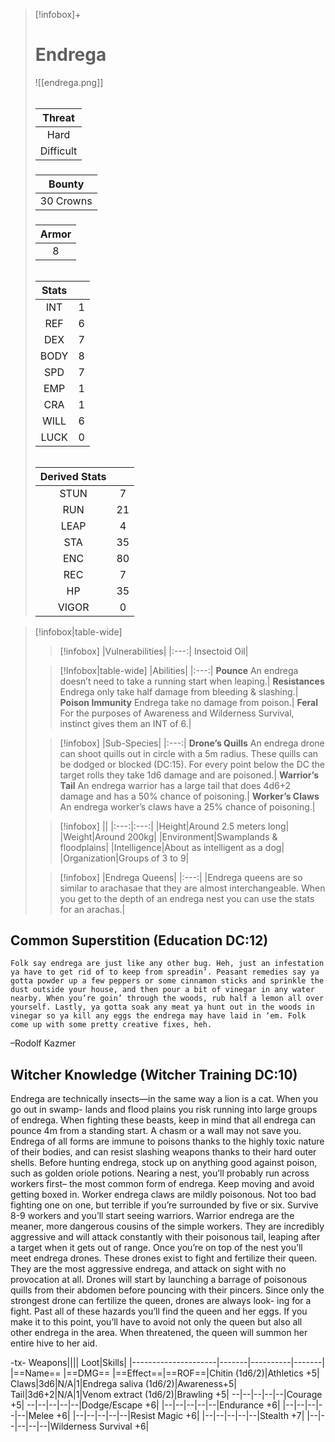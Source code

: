 >[!infobox]+
># Endrega
>![[endrega.png]]
>###### 
>|Threat|
>|:---:|
>|Hard|
>|Difficult|
>##### 
>|Bounty|
>|:---:|
>|30 Crowns|
>#####
>|Armor|
>|:---:|
>|8|
>###### 
>
>|Stats||
>|:---:|:---:|
>|INT|1|
>|REF|6|
>|DEX|7|
>|BODY|8|
>|SPD|7|
>|EMP|1|
>|CRA|1|
>|WILL|6|
>|LUCK|0|
>######
>|Derived Stats||
>|:---:|:---:|
>|STUN|7|
>|RUN|21|
>|LEAP|4|
>|STA|35|
>|ENC|80|
>|REC|7|
>|HP|35|
>|VIGOR|0|

>[!infobox|table-wide]
>>[!infobox]
>>|Vulnerabilities|
>>|:---:|
>>Insectoid Oil|
>
>>[!Infobox|table-wide]
>>|Abilities|
>>|:---:|
>>**Pounce** An endrega doesn’t need to take a running start when leaping.|
>>**Resistances** Endrega only take half damage from bleeding & slashing.|
>>**Poison Immunity** Endrega take no damage from poison.|
>>**Feral** For the purposes of Awareness and Wilderness Survival, instinct gives them an INT of 6.|
>
>>[!infobox]
>>|Sub-Species|
>>|:---:|
>>**Drone’s Quills** An endrega drone can shoot quills out in circle with a 5m radius. These quills can be dodged or blocked (DC:15). For every point below the DC the target rolls they take 1d6 damage and are poisoned.|
>>**Warrior’s Tail** An endrega warrior has a large tail that does 4d6+2 damage and has a 50% chance of poisoning.|
>>**Worker’s Claws** An endrega worker’s claws have a 25% chance of poisoning.|
>
>>[!infobox]
>>||
>>|:---:|:---:|
>>|Height|Around 2.5 meters long|
>>|Weight|Around 200kg|
>>|Environment|Swamplands & floodplains|
>>|Intelligence|About as intelligent as a dog|
>>|Organization|Groups of 3 to 9|
>
>>[!infobox]
>>|Endrega Queens|
>>|:---:|
>>|Endrega queens are so similar to arachasae that they are almost interchangeable. When you get to the depth of an endrega nest you can use the stats for an arachas.|

## Common Superstition (Education DC:12)
```ad-quote
Folk say endrega are just like any other bug. Heh, just an infestation ya have to get rid of to keep from spreadin’. Peasant remedies say ya gotta powder up a few peppers or some cinnamon sticks and sprinkle the dust outside your house, and then pour a bit of vinegar in any water nearby. When you’re goin’ through the woods, rub half a lemon all over yourself. Lastly, ya gotta soak any meat ya hunt out in the woods in vinegar so ya kill any eggs the endrega may have laid in ‘em. Folk come up with some pretty creative fixes, heh.
```
–Rodolf Kazmer

## Witcher Knowledge (Witcher Training DC:10)
Endrega are technically insects—in the same way a lion is a cat. When you go out in swamp- lands and flood plains you risk running into large groups of endrega. When fighting these beasts, keep in mind that all endrega can pounce 4m from a standing start. A chasm or a wall may not save you. Endrega of all forms are immune to poisons thanks to the highly toxic nature of their bodies, and can resist slashing weapons thanks to their hard outer shells. Before hunting endrega, stock up on anything good against poison, such as golden oriole potions. Nearing a nest, you’ll probably run across workers first– the most common form of endrega. Keep moving and avoid getting boxed in. Worker endrega claws are mildly poisonous. Not too bad fighting one on one, but terrible if
you’re surrounded by five or six. Survive 8-9 workers and you’ll start seeing warriors. Warrior endrega are the meaner, more dangerous cousins of the simple workers. They are incredibly aggressive and will attack constantly with their poisonous tail, leaping after a target when it gets out of range. Once you’re on top of the nest you’ll meet endrega drones. These drones exist to fight and fertilize their queen. They are the most aggressive endrega, and attack on sight with no provocation at all. Drones will start by launching a barrage of poisonous quills from their abdomen before pouncing with their pincers. Since only the strongest drone can fertilize the queen, drones are always look- ing for a fight. Past all of these hazards you’ll find the queen and her eggs. If you make it to this point, you’ll have to avoid not only the queen but also all other endrega in the area. When threatened, the queen will summon her entire hive to her aid.

-tx-
Weapons||||                  Loot|Skills|
|---------------------|-------|----------|-------|
|==Name==                      |==DMG==    |==Effect==|==ROF==|Chitin (1d6/2)|Athletics +5|
Claws|3d6|N/A|1|Endrega saliva (1d6/2)|Awareness+5|
Tail|3d6+2|N/A|1|Venom extract (1d6/2)|Brawling +5|
--|--|--|--|--|Courage +5|
--|--|--|--|--|Dodge/Escape +6|
|--|--|--|--|--|Endurance +6|
|--|--|--|--|--|Melee +6|
|--|--|--|--|--|Resist Magic +6|
|--|--|--|--|--|Stealth +7|
|--|--|--|--|--|Wilderness Survival +6|